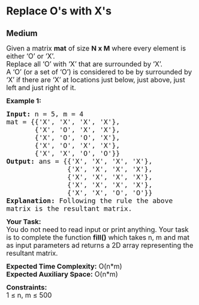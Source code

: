 # Replace O's with X's
##  Medium 
<div class="problem-statement">
                <p></p><p><span style="font-size:18px">Given a matrix <strong>mat</strong> of size <strong>N x M</strong> where every element is either ‘O’ or ‘X’.<br>
Replace all ‘O’ with ‘X’ that are surrounded by ‘X’.<br>
A ‘O’ (or a set of ‘O’) is considered to be by surrounded by ‘X’ if there are ‘X’ at locations just below, just above, just left and just right of it.</span></p>

<p><strong><span style="font-size:18px">Example 1:</span></strong></p>

<pre><span style="font-size:18px"><strong>Input:</strong> n = 5, m = 4
mat = {{'X', 'X', 'X', 'X'}, 
&nbsp;      {'X', 'O', 'X', 'X'}, 
&nbsp;      {'X', 'O', 'O', 'X'}, 
&nbsp;      {'X', 'O', 'X', 'X'}, 
&nbsp;      {'X', 'X', 'O', 'O'}}
<strong>Output:</strong> ans = {{'X', 'X', 'X', 'X'}, 
&nbsp;              {'X', 'X', 'X', 'X'}, 
&nbsp;              {'X', 'X', 'X', 'X'}, 
&nbsp;              {'X', 'X', 'X', 'X'}, 
&nbsp;              {'X', 'X', 'O', 'O'}}
<strong>Explanation:</strong> Following the rule the above 
matrix is the resultant matrix. </span>
</pre>

<p><span style="font-size:18px"><strong>Your Task:</strong><br>
You do not need to read input or print anything. Your task is to complete the function <strong>fill()</strong> which takes n, m and mat as input parameters ad returns a 2D array representing the resultant matrix.</span></p>

<p><span style="font-size:18px"><strong>Expected Time Complexity:</strong> O(n*m)<br>
<strong>Expected Auxiliary Space:</strong> O(n*m)</span></p>

<p><span style="font-size:18px"><strong>Constraints:</strong><br>
1 ≤ n, m ≤ 500</span></p>
 <p></p>
            </div>